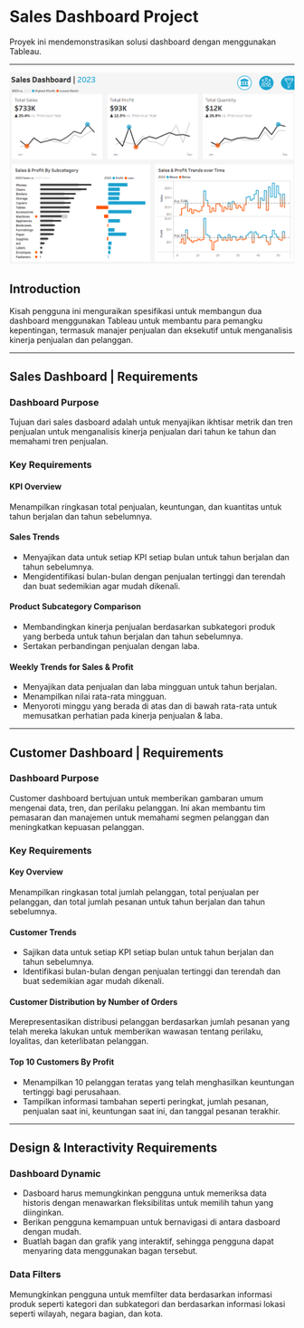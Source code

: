 # Sales Dashboard Project

Proyek ini mendemonstrasikan solusi dashboard dengan menggunakan Tableau.

---
![Sales Dashboard](image/sales-dashboard.png)

## Introduction
Kisah pengguna ini menguraikan spesifikasi untuk membangun dua dashboard menggunakan Tableau untuk membantu para pemangku kepentingan, termasuk manajer penjualan dan eksekutif untuk menganalisis kinerja penjualan dan pelanggan. 

---
## Sales Dashboard | Requirements
### Dashboard Purpose
Tujuan dari sales dasboard adalah untuk menyajikan ikhtisar metrik dan tren penjualan untuk menganalisis kinerja penjualan dari tahun ke tahun dan memahami tren penjualan.

### Key Requirements
#### KPI Overview
Menampilkan ringkasan total penjualan, keuntungan, dan kuantitas untuk tahun berjalan dan tahun sebelumnya.

#### Sales Trends
- Menyajikan data untuk setiap KPI setiap bulan untuk tahun berjalan dan tahun sebelumnya.
- Mengidentifikasi bulan-bulan dengan penjualan tertinggi dan terendah dan buat sedemikian agar mudah dikenali.

#### Product Subcategory Comparison
- Membandingkan kinerja penjualan berdasarkan subkategori produk yang berbeda untuk tahun berjalan dan tahun sebelumnya.
- Sertakan perbandingan penjualan dengan laba.

#### Weekly Trends for Sales & Profit
- Menyajikan data penjualan dan laba mingguan untuk tahun berjalan.
- Menampilkan nilai rata-rata mingguan.
- Menyoroti minggu yang berada di atas dan di bawah rata-rata untuk memusatkan perhatian pada kinerja penjualan & laba.

---
## Customer Dashboard | Requirements
### Dashboard Purpose
Customer dashboard bertujuan untuk memberikan gambaran umum mengenai data, tren, dan perilaku pelanggan. Ini akan membantu tim pemasaran dan manajemen untuk memahami segmen pelanggan dan meningkatkan kepuasan pelanggan.

### Key Requirements
#### Key Overview
Menampilkan ringkasan total jumlah pelanggan, total penjualan per pelanggan, dan total jumlah pesanan untuk tahun berjalan dan tahun sebelumnya.

#### Customer Trends
- Sajikan data untuk setiap KPI setiap bulan untuk tahun berjalan dan tahun sebelumnya.
- Identifikasi bulan-bulan dengan penjualan tertinggi dan terendah dan buat sedemikian agar mudah dikenali.

#### Customer Distribution by Number of Orders
Merepresentasikan distribusi pelanggan berdasarkan jumlah pesanan yang telah mereka lakukan untuk memberikan wawasan tentang perilaku, loyalitas, dan keterlibatan pelanggan.

#### Top 10 Customers By Profit
- Menampilkan 10 pelanggan teratas yang telah menghasilkan keuntungan tertinggi bagi perusahaan.
- Tampilkan informasi tambahan seperti peringkat, jumlah pesanan, penjualan saat ini, keuntungan saat ini, dan tanggal pesanan terakhir.

---
## Design & Interactivity Requirements
### Dashboard Dynamic
- Dasboard harus memungkinkan pengguna untuk memeriksa data historis dengan menawarkan fleksibilitas untuk memilih tahun yang diinginkan.
- Berikan pengguna kemampuan untuk bernavigasi di antara dasboard dengan mudah.
- Buatlah bagan dan grafik yang interaktif, sehingga pengguna dapat menyaring data menggunakan bagan tersebut.

### Data Filters
Memungkinkan pengguna untuk memfilter data berdasarkan informasi produk seperti kategori dan subkategori dan berdasarkan informasi lokasi seperti wilayah, negara bagian, dan kota.